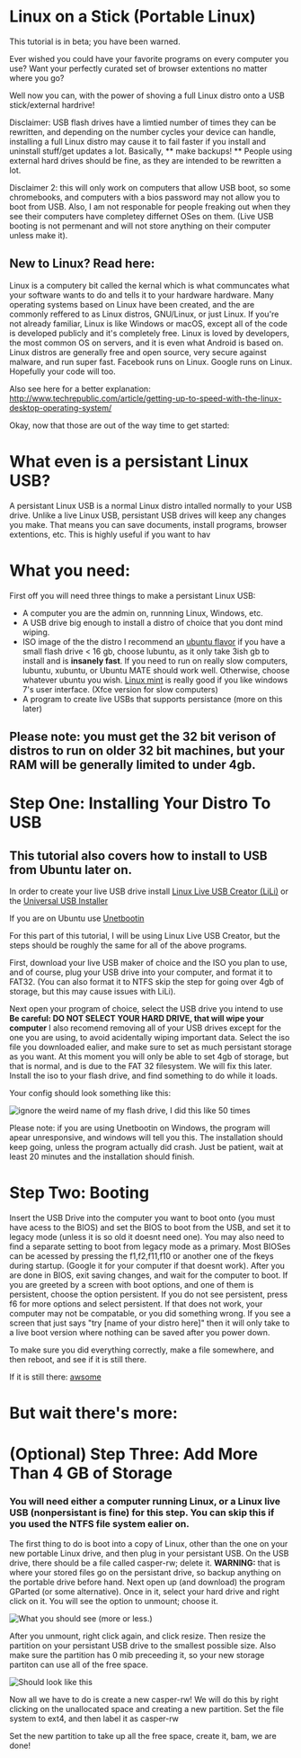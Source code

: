 # Linux on a Stick (Portable Linux)

This tutorial is in beta; you have been warned.

Ever wished you could have your favorite programs on every computer you use?  Want your perfectly curated set of browser extentions no matter where you go?

Well now you can, with the power of shoving a full Linux distro onto a USB stick/external hardrive!

Disclaimer: USB flash drives have a limtied number of times they can be rewritten, and depending on the number cycles your device can handle, installing a full Linux distro may cause it to fail faster if you install and uninstall stuff/get updates a lot. Basically, ** make backups! ** People using external hard drives should be fine, as they are intended to be rewritten a lot.

Disclaimer 2: this will only work on computers that allow USB boot, so some chromebooks, and computers with a bios password may not allow you to boot from USB. Also, I am not responable for people freaking out when they see their computers have completey differnet OSes on them. (Live USB booting is not permenant and will not store anything on their computer unless make it).

## New to Linux? Read here:

Linux is a computery bit called the kernal which is what communcates what your software wants to do and tells it to your hardware hardware. Many operating systems based on Linux have been created, and the are commonly reffered to as  Linux distros, GNU/Linux, or just Linux. If you're not already familiar, Linux is like Windows or macOS, except all of the code is developed publicly and it's completely free. Linux is loved by developers, the most common OS on servers, and it is even what Android is based on.  Linux distros are generally free and open source, very secure against malware, and run super fast. Facebook runs on Linux. Google runs on Linux. Hopefully your code will too.

Also see here for a better explanation:
http://www.techrepublic.com/article/getting-up-to-speed-with-the-linux-desktop-operating-system/

Okay, now that those are out of the way time to get started:

# What even is a persistant Linux USB?

A persistant Linux USB is a normal Linux distro intalled normally to your USB drive. Unlike a live Linux USB, persistant USB drives will keep any changes you make. That means you can save documents, install programs, browser extentions, etc.  This is highly useful if you want to hav

# What you need:

First off you will need three things to make a persistant Linux USB:

- A computer you are the admin on, runnning Linux, Windows, etc.
- A USB drive big enough to install a distro of choice that you dont mind wiping.
- ISO image of the the distro I recommend an [ubuntu flavor](https://www.ubuntu.com/download/ubuntu-flavours) if you have a small flash drive < 16 gb, choose lubuntu, as it only take 3ish gb to install and is **insanely fast**. If you need to run on really slow computers, lubuntu, xubuntu, or Ubuntu MATE should work well. Otherwise, choose whatever ubuntu you wish. [Linux mint](https://www.linuxmint.com/download.php) is really good if you like windows 7's user interface.  (Xfce version for slow computers)
- A program to create live USBs that supports persistance (more on this later)
  
## Please note: you must get the 32 bit verison of distros to run on older 32 bit machines, but your RAM will be generally limited to under 4gb.

# Step One: Installing Your Distro To USB

## This tutorial also covers how to install to USB from Ubuntu later on.

In order to create your live USB drive install [Linux Live USB Creator (LiLi)](http://www.linuxliveusb.com) or the [Universal USB Installer](https://www.pendrivelinux.com/universal-usb-installer-easy-as-1-2-3/)  

If you are on Ubuntu use [Unetbootin](https://unetbootin.github.io/)
  
For this part of this tutorial, I will be using Linux Live USB Creator, but the steps should be roughly the same for all of the above programs.

First, download your live USB maker of choice and the ISO you plan to use, and of course, plug your USB drive into your computer, and format it to FAT32.  (You can also format it to NTFS skip the step for going over 4gb of storage, but this may cause issues with  LiLi). 

Next open your program of choice, select the USB drive you intend to use **Be careful: DO NOT SELECT YOUR HARD DRIVE, that will wipe your computer** I also recomend removing all of your USB drives except for the one you are using, to avoid acidentally wiping important data. Select the iso file you downloaded ealier, and make sure to set as much persistant storage as you want.  At this moment you will only be able to set 4gb of storage, but that is normal, and is due to the FAT 32 filesystem.  We will fix this later.  Install the iso to your flash drive, and find something to do while it loads.  

Your config should look something like this:

![ignore the weird name of my flash drive, I did this like 50 times](http://imgur.com/a/jZ46Z)

Please note: if you are using Unetbootin on Windows, the program will apear unresponsive, and windows will tell you this. The installation should keep going, unless the program actually did crash. Just be patient, wait at least 20 minutes and the installation should finish.

# Step Two: Booting

Insert the USB Drive into the computer you want to boot onto (you must have acess to the BIOS) and set the BIOS to boot from the USB, and set it to legacy mode (unless it is so old it doesnt need one). You may also need to find a separate setting to boot from legacy mode as a primary. Most BIOSes can be acessed by pressing the f1,f2,f11,f10 or another one of the fkeys during startup.  (Google it for your computer if that doesnt work). After you are done in BIOS, exit saving changes, and wait for the computer to boot.  If you are greeted by a screen with boot options, and one of them is persistent, choose the option persistent.  If you do not see persistent, press f6 for more options and select persistent.  If that does not work, your computer may not be compatable, or you did something wrong.  If you see a screen that just says "try [name of your distro here]" then it will only take to a live boot version where nothing can be saved after you power down.

To make sure you did everything correctly, make a file somewhere, and then reboot, and see if it is still there.

If it is still there: [awsome](https://img.guggy.com/media/SESaPG90w2/animated/2/h/4vTqo9tWovbQvEy27jNDubQknDTgyLgVwkjLobJZb3HGKbVxf3xnLo9R4h7JGwdj2vTBeSaw2xmUSk24rxL7BWkLVXVhoxUV2orim8UptKGExckb6H9DYLSmgf5bmxvo1-06qAy9LCM9OR9oaiitEq/guggy.mp4)

# But wait there's more:
# (Optional) Step Three: Add More Than 4 GB of Storage

### You will need either a computer running Linux, or a Linux live USB (nonpersistant is fine) for this step. You can skip this if you used the NTFS file system ealier on.

The first thing to do is boot into a copy of Linux, other than the one on your new portable Linux drive, and then plug in your persistant USB. On the USB drive, there should be a file called casper-rw; delete it. **WARNING:** that is where your stored files go on the persistant drive, so backup anything on the portable drive before hand. Next open up (and download) the program GParted (or some alternative). Once in it, select your hard drive and right click on it.  You will see the option to unmount; choose it.

![What you should see (more or less.)](https://imgur.com/a/nw4nx)

After you unmount, right click again, and click resize. Then resize the partition on your persistant USB drive to the smallest possible size. Also make sure the partition has 0 mib preceeding it, so your new storage partiton can use all of the free space.

![Should look like this](https://imgur.com/a/bzh4N)

Now all we have to do is create a new casper-rw! We will do this by right clicking on the unallocated space and creating a new partition.  Set the file system to ext4, and then label it as casper-rw

Set the new partition to take up all the free space, create it, bam, we are done!
